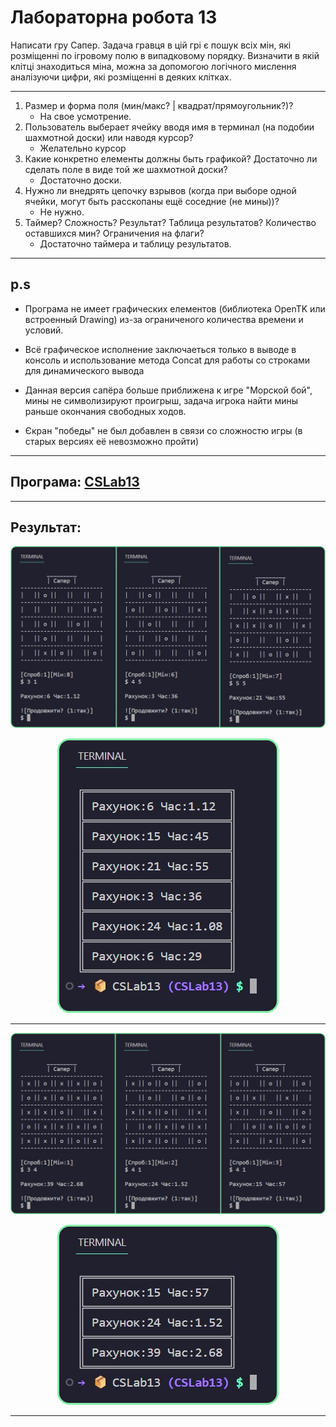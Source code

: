 # Лабораторна робота 13
Написати гру Сапер. Задача гравця в цій грі є пошук всіх мін, 
які розміщенні по ігровому полю в випадковому порядку. 
Визначити в якій клітці знаходиться міна, можна за допомогою 
логічного мислення аналізуючи цифри, які розміщенні в деяких клітках.

---

1. Размер и форма поля (мин/макс? | квадрат/прямоугольник?)?
    - На свое усмотрение.
2. Пользователь выберает ячейку вводя имя в терминал (на подобии шахмотной доски) или наводя курсор? 
    - Желательно курсор
3. Какие конкретно елементы должны быть графикой? Достаточно ли сделать поле в виде той же шахмотной доски? 
    - Достаточно доски.
4. Нужно ли внедрять цепочку взрывов (когда при выборе одной ячейки, могут быть расскопаны ещё соседние (не мины))? 
    - Не нужно.
5. Таймер? Сложность? Результат? Таблица результатов? Количество оставшихся мин? Ограничения на флаги?
    - Достаточно таймера и таблицу результатов.

---

## p.s

- Програма не имеет графических елементов (библиотека OpenTK или встроенный Drawing)
из-за ограниченого количества времени и условий. 

- Всё графическое исполнение заключаеться только в выводе в консоль и 
использование метода Concat для работы со строками для динамического вывода

- Данная версия сапёра больше приближена к игре "Морской бой", мины не символизируют 
проигрыш, задача игрока найти мины раньше окончания свободных ходов.

- Єкран "победы" не был добавлен в связи со сложностю игры (в старых версиях её невозможно пройти)

---

## Програма: [CSLab13](https://github.com/77696C6C69616D/CSLabs/blob/master/CSLab13/Program.cs)

---

## Результат:

<p align="center"><img src="../img/csl12-4-1.png"></p>
<p align="center"><img src="../img/csl12-4-2.png"></p>

---

<p align="center"><img src="../img/csl12-4-3.png"></p>
<p align="center"><img src="../img/csl12-4-4.png"></p>

---
